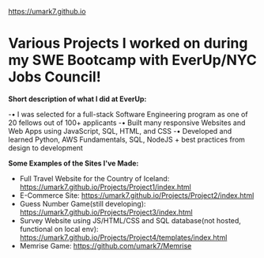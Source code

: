 https://umark7.github.io
# Various Projects I worked on during my SWE Bootcamp with EverUp/NYC Jobs Council!

**Short description of what I did at EverUp:**

-• I was selected for a full-stack Software Engineering program as one of 20 fellows out of 100+ applicants
-• Built many responsive Websites and Web Apps using JavaScript, SQL, HTML, and CSS
-• Developed and learned Python, AWS Fundamentals, SQL, NodeJS + best practices from design to development

**Some Examples of the Sites I've Made:**

- Full Travel Website for the Country of Iceland: https://umark7.github.io/Projects/Project1/index.html
- E-Commerce Site: https://umark7.github.io/Projects/Project2/index.html
- Guess Number Game(still developing): https://umark7.github.io/Projects/Project3/index.html
- Survey Website using JS/HTML/CSS and SQL database(not hosted, functional on local env): https://umark7.github.io/Projects/Project4/templates/index.html
- Memrise Game: https://github.com/umark7/Memrise

